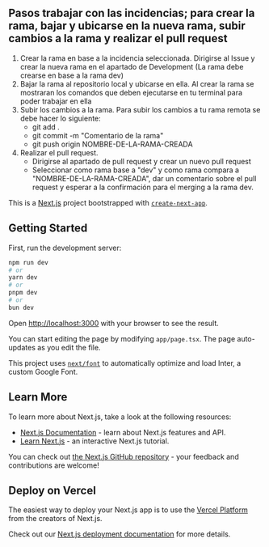 ## Pasos trabajar con las incidencias; para crear la rama, bajar y ubicarse en la nueva rama, subir cambios a la rama y realizar el pull request

 1. Crear la rama en base a la incidencia seleccionada.
    Dirigirse al Issue y crear la nueva rama en el apartado de Development (La rama debe crearse en base a la rama dev)
 3. Bajar la rama al repositorio local y ubicarse en ella.
    Al crear la rama se mostraran los comandos que deben ejecutarse en tu terminal para poder trabajar en ella
 5. Subir los cambios a la rama.
    Para subir los cambios a tu rama remota se debe hacer lo siguiente:
    - git add .
    - git commit -m "Comentario de la rama"
    - git push origin NOMBRE-DE-LA-RAMA-CREADA
 7. Realizar el pull request.
    - Dirigirse al apartado de pull request y crear un nuevo pull request
    - Seleccionar como rama base a "dev" y como rama compara a "NOMBRE-DE-LA-RAMA-CREADA", dar un comentario sobre el pull request y esperar a la confirmación para el merging a la rama dev.
    

This is a [Next.js](https://nextjs.org/) project bootstrapped with [`create-next-app`](https://github.com/vercel/next.js/tree/canary/packages/create-next-app).

## Getting Started

First, run the development server:

```bash
npm run dev
# or
yarn dev
# or
pnpm dev
# or
bun dev
```

Open [http://localhost:3000](http://localhost:3000) with your browser to see the result.

You can start editing the page by modifying `app/page.tsx`. The page auto-updates as you edit the file.

This project uses [`next/font`](https://nextjs.org/docs/basic-features/font-optimization) to automatically optimize and load Inter, a custom Google Font.

## Learn More

To learn more about Next.js, take a look at the following resources:

- [Next.js Documentation](https://nextjs.org/docs) - learn about Next.js features and API.
- [Learn Next.js](https://nextjs.org/learn) - an interactive Next.js tutorial.

You can check out [the Next.js GitHub repository](https://github.com/vercel/next.js/) - your feedback and contributions are welcome!

## Deploy on Vercel

The easiest way to deploy your Next.js app is to use the [Vercel Platform](https://vercel.com/new?utm_medium=default-template&filter=next.js&utm_source=create-next-app&utm_campaign=create-next-app-readme) from the creators of Next.js.

Check out our [Next.js deployment documentation](https://nextjs.org/docs/deployment) for more details.
